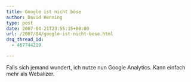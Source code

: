 ```yaml
---
title: Google ist nicht böse
author: David Henning
type: post
date: 2007-04-21T23:55:15+00:00
url: /2007/04/google-ist-nicht-bose.html
dsq_thread_id:
  - 467744219

---
```

Falls sich jemand wundert, ich nutze nun Google Analytics. Kann einfach mehr als Webalizer.